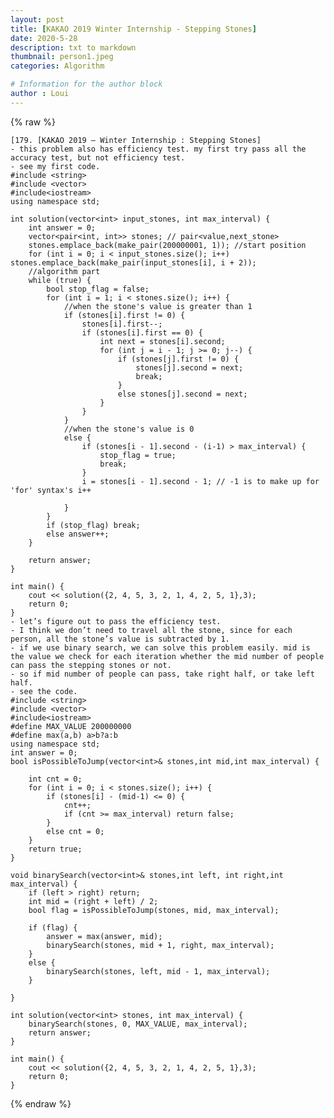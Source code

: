 ```yaml
---
layout: post
title: [KAKAO 2019 Winter Internship - Stepping Stones]
date: 2020-5-28
description: txt to markdown
thumbnail: person1.jpeg
categories: Algorithm

# Information for the author block
author : Loui
---
```


{% raw %}

	﻿[179. [KAKAO 2019 – Winter Internship : Stepping Stones]
	- this problem also has efficiency test. my first try pass all the accuracy test, but not efficiency test.
	- see my first code.
	#include <string>
	#include <vector>
	#include<iostream>
	using namespace std;
	
	int solution(vector<int> input_stones, int max_interval) {
		int answer = 0;
		vector<pair<int, int>> stones; // pair<value,next_stone>
		stones.emplace_back(make_pair(200000001, 1)); //start position
		for (int i = 0; i < input_stones.size(); i++) stones.emplace_back(make_pair(input_stones[i], i + 2));
		//algorithm part
		while (true) {
			bool stop_flag = false;
			for (int i = 1; i < stones.size(); i++) {
				//when the stone's value is greater than 1
				if (stones[i].first != 0) {
					stones[i].first--;
					if (stones[i].first == 0) {
						int next = stones[i].second;
						for (int j = i - 1; j >= 0; j--) {
							if (stones[j].first != 0) {
								stones[j].second = next;
								break;
							}
							else stones[j].second = next;
						}
					}
				}
				//when the stone's value is 0
				else {
					if (stones[i - 1].second - (i-1) > max_interval) {
						stop_flag = true;
						break;
					}
					i = stones[i - 1].second - 1; // -1 is to make up for 'for' syntax's i++
	
				}
			}
			if (stop_flag) break;
			else answer++;
		}
	
		return answer;
	}
	
	int main() {
		cout << solution({2, 4, 5, 3, 2, 1, 4, 2, 5, 1},3);
		return 0;
	}
	- let’s figure out to pass the efficiency test.
	- I think we don’t need to travel all the stone, since for each person, all the stone’s value is subtracted by 1.
	- if we use binary search, we can solve this problem easily. mid is the value we check for each iteration whether the mid number of people can pass the stepping stones or not.
	- so if mid number of people can pass, take right half, or take left half. 
	- see the code.
	#include <string>
	#include <vector>
	#include<iostream>
	#define MAX_VALUE 200000000
	#define max(a,b) a>b?a:b
	using namespace std;
	int answer = 0;
	bool isPossibleToJump(vector<int>& stones,int mid,int max_interval) {
	
		int cnt = 0;
		for (int i = 0; i < stones.size(); i++) {
			if (stones[i] - (mid-1) <= 0) {
				cnt++;
				if (cnt >= max_interval) return false;
			}
			else cnt = 0;
		}
		return true;
	}
	
	void binarySearch(vector<int>& stones,int left, int right,int max_interval) {
		if (left > right) return;
		int mid = (right + left) / 2;
		bool flag = isPossibleToJump(stones, mid, max_interval);
		
		if (flag) {
			answer = max(answer, mid);
			binarySearch(stones, mid + 1, right, max_interval);
		}
		else {
			binarySearch(stones, left, mid - 1, max_interval);
		}
	
	}
	
	int solution(vector<int> stones, int max_interval) {
		binarySearch(stones, 0, MAX_VALUE, max_interval);
		return answer;
	}
	
	int main() {
		cout << solution({2, 4, 5, 3, 2, 1, 4, 2, 5, 1},3);
		return 0;
	}
	
{% endraw %}

